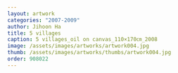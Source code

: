 ```yaml
---
layout: artwork 
categories: "2007-2009"
author: Jihoon Ha 
title: 5 villages 
caption: 5 villages_oil on canvas_110×170㎝_2008 
image: /assets/images/artworks/artwork004.jpg 
thumb: /assets/images/artworks/thumbs/artwork004.jpg 
order: 908022 
---
```


